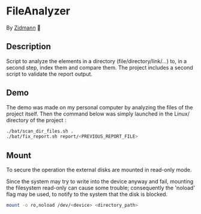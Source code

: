 # FileAnalyzer
By [Zidmann](mailto:emmanuel.zidel@gmail.com) :bow:

## Description
Script to analyze the elements in a directory (file/directory/link/...) to, in a second step, index them and compare them.
The project includes a second script to validate the report output.

## Demo
The demo was made on my personal computer by analyzing the files of the project itself.
Then the command below was simply launched in the Linux/ directory of the project :
```bash
./bat/scan_dir_files.sh .
./bat/fix_report.sh report/<PREVIOUS_REPORT_FILE>
```

## Mount
To secure the operation the external disks are mounted in read-only mode.

Since the system may try to write into the device anyway and fail, mounting the filesystem read-only can cause some trouble; consequently the 'noload' flag may be used, to notify to the system that the disk is blocked.
```bash
mount -o ro,noload /dev/<device> <directory_path>
```

